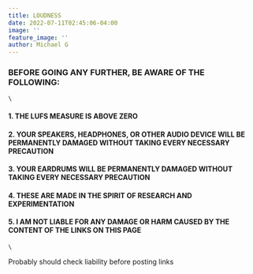 ```yaml
---
title: LOUDNESS
date: 2022-07-11T02:45:06-04:00
image: ''
feature_image: ''
author: Michael G
---
```


### BEFORE GOING ANY FURTHER, BE AWARE OF THE FOLLOWING:
	\
#### 1. THE LUFS MEASURE IS ABOVE ZERO
#### 2. YOUR SPEAKERS, HEADPHONES, OR OTHER AUDIO DEVICE WILL BE PERMANENTLY DAMAGED WITHOUT TAKING EVERY NECESSARY PRECAUTION
#### 3. YOUR EARDRUMS WILL BE PERMANENTLY DAMAGED WITHOUT TAKING EVERY NECESSARY PRECAUTION
#### 4. THESE ARE MADE IN THE SPIRIT OF RESEARCH AND EXPERIMENTATION
#### 5. I AM NOT LIABLE FOR ANY DAMAGE OR HARM CAUSED BY THE CONTENT OF THE LINKS ON THIS PAGE
	\

Probably should check liability before posting links